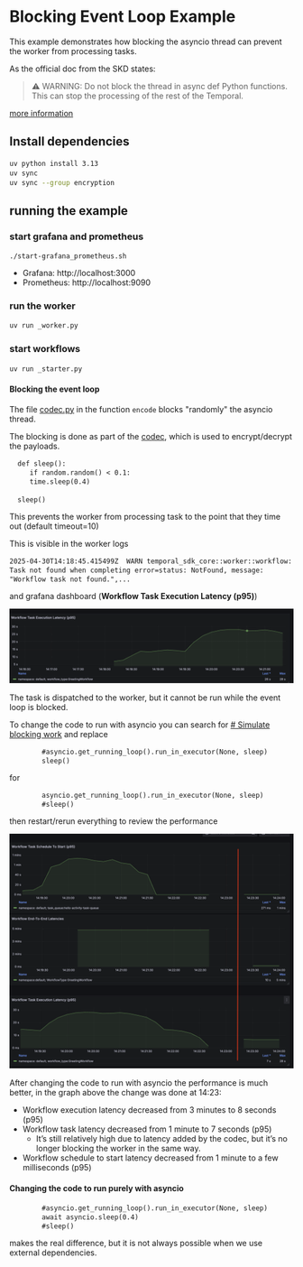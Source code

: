 # Blocking Event Loop Example

This example demonstrates how blocking the asyncio thread can prevent the worker from processing tasks.


As the official doc from the SKD states:
> ⚠️ WARNING: Do not block the thread in async def Python functions. This can stop the processing of the rest of the Temporal.

[more information](https://github.com/temporalio/sdk-python?tab=readme-ov-file#asynchronous-activities)


## Install dependencies


```bash
uv python install 3.13
uv sync
uv sync --group encryption
```

## running the example


### start grafana and prometheus

```
./start-grafana_prometheus.sh
```
- Grafana: http://localhost:3000
- Prometheus: http://localhost:9090


### run the worker

```bash
uv run _worker.py
```

### start workflows

```bash
uv run _starter.py
```


#### Blocking the event loop

The file [codec.py](codec.py) in the function `encode` blocks "randomly" the asyncio thread.   

The blocking is done as part of the [codec](https://docs.temporal.io/payload-codec#payload-codec),
which is used to encrypt/decrypt the payloads.

```
  def sleep():
     if random.random() < 0.1:
     time.sleep(0.4)
  
  sleep()

```


This prevents the worker from processing task to the point that they time out (default timeout=10)

This is visible in the worker logs

```
2025-04-30T14:18:45.415499Z  WARN temporal_sdk_core::worker::workflow: Task not found when completing error=status: NotFound, message: "Workflow task not found.",...
```

and grafana dashboard (**Workflow Task Execution Latency (p95)**)

![Screenshot 2025-04-30 at 16.21.36.png](./doc/Screenshot%202025-04-30%20at%2016.21.36.png)

The task is dispatched to the worker, but it cannot be run while the event loop is blocked.


To change the code to run with asyncio you can search for [# Simulate blocking work](./codec.py/#L28) and replace 
```
        #asyncio.get_running_loop().run_in_executor(None, sleep)
        sleep()
```
for
```
        asyncio.get_running_loop().run_in_executor(None, sleep)
        #sleep()
```

then restart/rerun everything to review the performance

![Screenshot 2025-04-30 at 16.24.18.png](./doc/Screenshot%202025-04-30%20at%2016.24.18.png)


After changing the code to run with asyncio the performance is much better, in the graph above the
change was done at 14:23:

- Workflow execution latency decreased from 3 minutes to  8 seconds (p95)
- Workflow task latency decreased from 1 minute to 7 seconds (p95)
  - It’s still relatively high due to latency added by the codec, but it’s no longer blocking the worker in the same way.
- Workflow schedule to start latency decreased from 1 minute to a few milliseconds (p95)


####  Changing the code to run purely with asyncio 

```
        #asyncio.get_running_loop().run_in_executor(None, sleep)
        await asyncio.sleep(0.4)
        #sleep()
```

makes the real difference, but it is not always possible when we use external dependencies.
